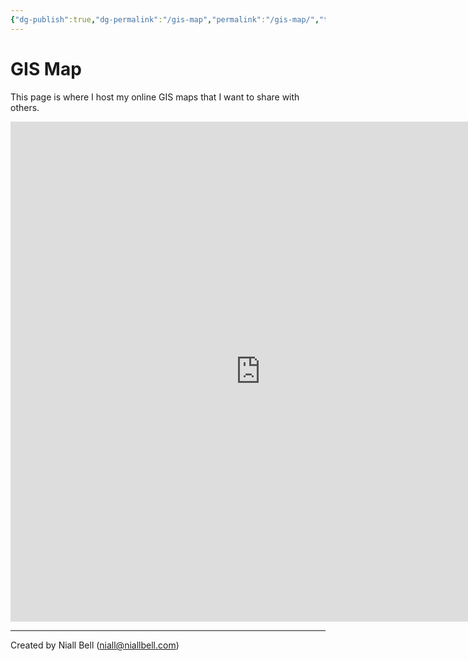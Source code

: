 ```yaml
---
{"dg-publish":true,"dg-permalink":"/gis-map","permalink":"/gis-map/","title":"🗺️ GIS Map","hide":true,"noteIcon":null,"created":"2024-10-08T22:42:37.161+01:00","updated":"2024-10-08T22:54:18.616+01:00"}
---
```


# GIS Map

This page is where I host my online GIS maps that I want to share with others.

<body>
    <iframe src="https://niallxd.github.io/GIS/#8/53.636/-1.499" title="Niall's GIS" width="800" height="800" style="border:none;"></iframe>
</body>


---
Created by Niall Bell (niall@niallbell.com)